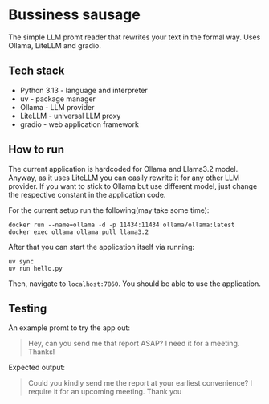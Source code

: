 # Bussiness sausage
The simple LLM promt reader that rewrites your text in the formal way.
Uses Ollama, LiteLLM and gradio.

## Tech stack
- Python 3.13 - language and interpreter
- uv - package manager
- Ollama - LLM provider
- LiteLLM - universal LLM proxy
- gradio - web application framework

## How to run
The current application is hardcoded for Ollama and Llama3.2 model. 
Anyway, as it uses LiteLLM you can easily rewrite it for any other LLM provider. 
If you want to stick to Ollama but use different model, just change the respective constant in the application code.

For the current setup run the following(may take some time):
```
docker run --name=ollama -d -p 11434:11434 ollama/ollama:latest
docker exec ollama ollama pull llama3.2
```

After that you can start the application itself via running:
```
uv sync
uv run hello.py
```

Then, navigate to `localhost:7860`. You should be able to use the application.

## Testing
An example promt to try the app out:
> Hey, can you send me that report ASAP? I need it for a meeting. Thanks!

Expected output:
> Could you kindly send me the report at your earliest convenience? I require it for an upcoming meeting. Thank you
